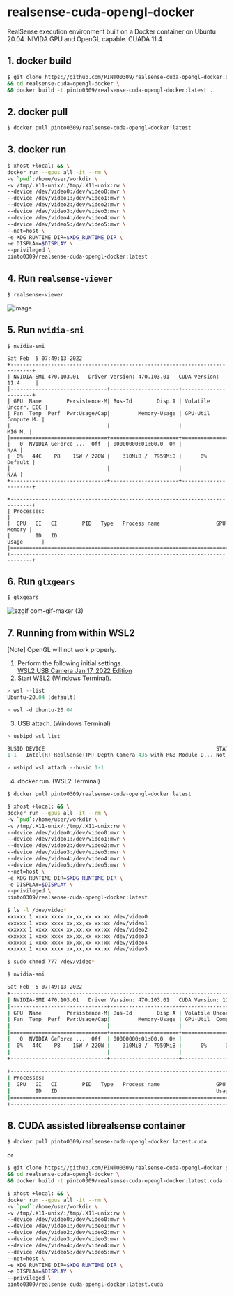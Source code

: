 # realsense-cuda-opengl-docker
RealSense execution environment built on a Docker container on Ubuntu 20.04. NIVIDA GPU and OpenGL capable. CUADA 11.4.

## 1. docker build
```bash
$ git clone https://github.com/PINTO0309/realsense-cuda-opengl-docker.git \
&& cd realsense-cuda-opengl-docker \
&& docker build -t pinto0309/realsense-cuda-opengl-docker:latest .
```

## 2. docker pull
```bash
$ docker pull pinto0309/realsense-cuda-opengl-docker:latest
```

## 3. docker run
```bash
$ xhost +local: && \
docker run --gpus all -it --rm \
-v `pwd`:/home/user/workdir \
-v /tmp/.X11-unix/:/tmp/.X11-unix:rw \
--device /dev/video0:/dev/video0:mwr \
--device /dev/video1:/dev/video1:mwr \
--device /dev/video2:/dev/video2:mwr \
--device /dev/video3:/dev/video3:mwr \
--device /dev/video4:/dev/video4:mwr \
--device /dev/video5:/dev/video5:mwr \
--net=host \
-e XDG_RUNTIME_DIR=$XDG_RUNTIME_DIR \
-e DISPLAY=$DISPLAY \
--privileged \
pinto0309/realsense-cuda-opengl-docker:latest
```

## 4. Run **`realsense-viewer`**
```bash
$ realsense-viewer
```
![image](https://user-images.githubusercontent.com/33194443/152633195-2fc6e4bd-058e-4ae0-9a9e-8d223f3d96ba.png)

## 5. Run **`nvidia-smi`**
```
$ nvidia-smi

Sat Feb  5 07:49:13 2022       
+-----------------------------------------------------------------------------+
| NVIDIA-SMI 470.103.01   Driver Version: 470.103.01   CUDA Version: 11.4     |
|-------------------------------+----------------------+----------------------+
| GPU  Name        Persistence-M| Bus-Id        Disp.A | Volatile Uncorr. ECC |
| Fan  Temp  Perf  Pwr:Usage/Cap|         Memory-Usage | GPU-Util  Compute M. |
|                               |                      |               MIG M. |
|===============================+======================+======================|
|   0  NVIDIA GeForce ...  Off  | 00000000:01:00.0  On |                  N/A |
|  0%   44C    P8    15W / 220W |    310MiB /  7959MiB |      0%      Default |
|                               |                      |                  N/A |
+-------------------------------+----------------------+----------------------+
                                                                               
+-----------------------------------------------------------------------------+
| Processes:                                                                  |
|  GPU   GI   CI        PID   Type   Process name                  GPU Memory |
|        ID   ID                                                   Usage      |
|=============================================================================|
+-----------------------------------------------------------------------------+
```

## 6. Run **`glxgears`**
```bash
$ glxgears
```
![ezgif com-gif-maker (3)](https://user-images.githubusercontent.com/33194443/152633773-a25722fa-fd7d-4eb5-b23d-bf764cae46e9.gif)

## 7. Running from within WSL2
[Note] OpenGL will not work properly.

1. Perform the following initial settings.  
  [WSL2 USB Camera Jan 17, 2022 Edition](https://zenn.dev/pinto0309/articles/7c7ce81bea8b6c)
2. Start WSL2 (Windows Terminal).
```powershell
> wsl --list
Ubuntu-20.04 (default)

> wsl -d Ubuntu-20.04
```
3. USB attach. (Windows Terminal)
```powershell
> usbipd wsl list

BUSID DEVICE                                                       STATTE
1-1   Intel(R) RealSense(TM) Depth Camera 435 with RGB Module D... Not attached

> usbipd wsl attach --busid 1-1
```
4. docker run. (WSL2 Terminal)
```bash
$ docker pull pinto0309/realsense-cuda-opengl-docker:latest

$ xhost +local: && \
docker run --gpus all -it --rm \
-v `pwd`:/home/user/workdir \
-v /tmp/.X11-unix/:/tmp/.X11-unix:rw \
--device /dev/video0:/dev/video0:mwr \
--device /dev/video1:/dev/video1:mwr \
--device /dev/video2:/dev/video2:mwr \
--device /dev/video3:/dev/video3:mwr \
--device /dev/video4:/dev/video4:mwr \
--device /dev/video5:/dev/video5:mwr \
--net=host \
-e XDG_RUNTIME_DIR=$XDG_RUNTIME_DIR \
-e DISPLAY=$DISPLAY \
--privileged \
pinto0309/realsense-cuda-opengl-docker:latest

$ ls -l /dev/video*
xxxxxx 1 xxxx xxxx xx,xx,xx xx:xx /dev/video0
xxxxxx 1 xxxx xxxx xx,xx,xx xx:xx /dev/video1
xxxxxx 1 xxxx xxxx xx,xx,xx xx:xx /dev/video2
xxxxxx 1 xxxx xxxx xx,xx,xx xx:xx /dev/video3
xxxxxx 1 xxxx xxxx xx,xx,xx xx:xx /dev/video4
xxxxxx 1 xxxx xxxx xx,xx,xx xx:xx /dev/video5

$ sudo chmod 777 /dev/video*

$ nvidia-smi

Sat Feb  5 07:49:13 2022       
+-----------------------------------------------------------------------------+
| NVIDIA-SMI 470.103.01   Driver Version: 470.103.01   CUDA Version: 11.4     |
|-------------------------------+----------------------+----------------------+
| GPU  Name        Persistence-M| Bus-Id        Disp.A | Volatile Uncorr. ECC |
| Fan  Temp  Perf  Pwr:Usage/Cap|         Memory-Usage | GPU-Util  Compute M. |
|                               |                      |               MIG M. |
|===============================+======================+======================|
|   0  NVIDIA GeForce ...  Off  | 00000000:01:00.0  On |                  N/A |
|  0%   44C    P8    15W / 220W |    310MiB /  7959MiB |      0%      Default |
|                               |                      |                  N/A |
+-------------------------------+----------------------+----------------------+
                                                                               
+-----------------------------------------------------------------------------+
| Processes:                                                                  |
|  GPU   GI   CI        PID   Type   Process name                  GPU Memory |
|        ID   ID                                                   Usage      |
|=============================================================================|
+-----------------------------------------------------------------------------+
```

## 8. CUDA assisted librealsense container
```bash
$ docker pull pinto0309/realsense-cuda-opengl-docker:latest.cuda
```
or
```bash
$ git clone https://github.com/PINTO0309/realsense-cuda-opengl-docker.git \
&& cd realsense-cuda-opengl-docker \
&& docker build -t pinto0309/realsense-cuda-opengl-docker:latest.cuda -f Dockerfile.cudarealsense .
```
```bash
$ xhost +local: && \
docker run --gpus all -it --rm \
-v `pwd`:/home/user/workdir \
-v /tmp/.X11-unix/:/tmp/.X11-unix:rw \
--device /dev/video0:/dev/video0:mwr \
--device /dev/video1:/dev/video1:mwr \
--device /dev/video2:/dev/video2:mwr \
--device /dev/video3:/dev/video3:mwr \
--device /dev/video4:/dev/video4:mwr \
--device /dev/video5:/dev/video5:mwr \
--net=host \
-e XDG_RUNTIME_DIR=$XDG_RUNTIME_DIR \
-e DISPLAY=$DISPLAY \
--privileged \
pinto0309/realsense-cuda-opengl-docker:latest.cuda
```

